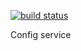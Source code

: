 [![build status](http://gitlab.zotona.com/dclou/platform/config/badges/master/build.svg)](http://gitlab.zotona.com/dclou/platform/config/commits/master)

Config service
